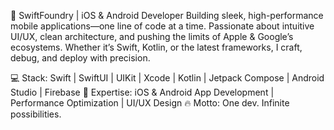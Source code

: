 🚀 SwiftFoundry | iOS & Android Developer
Building sleek, high-performance mobile applications—one line of code at a time. 
Passionate about intuitive UI/UX, clean architecture, and pushing the limits of Apple & Google’s ecosystems. Whether it’s Swift, Kotlin, or the latest frameworks, I craft, debug, and deploy with precision.

💻 Stack: Swift | SwiftUI | UIKit | Xcode | Kotlin | Jetpack Compose | Android Studio | Firebase
🔧 Expertise: iOS & Android App Development | Performance Optimization | UI/UX Design
🔥 Motto: One dev. Infinite possibilities.

